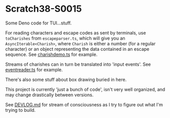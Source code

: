 # Scratch38-S0015

Some Deno code for TUI...stuff.

For reading characters and escape codes as sent by terminals, use `toCharishes` from `escapeparser.ts`,
which will give you an `AsyncIterable<Charish>`, where `Charish` is either a number (for a regular character)
or an object representing the data contained in an escape sequence.
See [charishdemo.ts](./src/demo/ts/charishdemo.ts) for example.


Streams of charishes can in turn be translated into 'input events'.
See [eventreader.ts](./src/demo/ts/eventinputdemo.ts) for example.


There's also some stuff about box drawing buried in here.

This project is currently 'just a bunch of code',
isn't very well organized, and may change drastically between versions.


See [DEVLOG.md](./DEVLOG.md) for stream of consciousness as I try to figure out what I'm trying to build.
